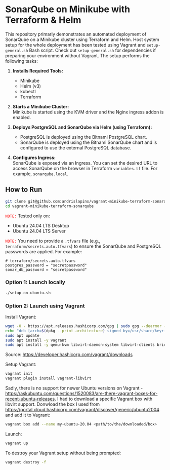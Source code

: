 # SonarQube on Minikube with Terraform & Helm

This repository primarly demonstrates an automated deployment of SonarQube on a Minikube cluster using Terraform and Helm. 
Host system setup for the whole deployment has been tested using Vagrant and `setup-general.sh` Bash script.
Check out `setup-general.sh` for dependencies if preparing your environment without Vagrant.
The setup performs the following tasks:

1. **Installs Required Tools:**  
   - Minikube  
   - Helm (v3)  
   - kubectl  
   - Terraform

2. **Starts a Minikube Cluster:**  
   Minikube is started using the KVM driver and the Nginx ingress addon is enabled.

3. **Deploys PostgreSQL and SonarQube via Helm (using Terraform):**  
   - PostgreSQL is deployed using the Bitnami PostgreSQL chart.  
   - SonarQube is deployed using the Bitnami SonarQube chart and is configured to use the external PostgreSQL database.

4. **Configures Ingress:**  
   SonarQube is exposed via an Ingress.
   You can set the desired URL to access SonarQube on the browser in Terraform `variables.tf` file.
   For example, `sonarqube.local`.

## How to Run

```bash
git clone git@github.com:andrislapins/vagrant-minikube-terraform-sonarqube.git
cd vagrant-minikube-terraform-sonarqube
```

<code style="color: red">NOTE:</code> Tested only on: 
- Ubuntu 24.04 LTS Desktop
- Ubuntu 24.04 LTS Server

<code style="color: red">NOTE:</code> You need to provide a `.tfvars` file (e.g., `terraform/secrets.auto.tfvars`) to ensure the SonarQube and PostgreSQL passwords are applied.
For example:
```hcl
# terraform/secrets.auto.tfvars
postgres_password = "secretpassword"
sonar_db_password = "secretpassword"
```

### **Option 1: Launch locally**
```bash
./setup-on-ubuntu.sh
```

### **Option 2: Launch using Vagrant**

Install Vagrant:
```bash
wget -O - https://apt.releases.hashicorp.com/gpg | sudo gpg --dearmor -o /usr/share/keyrings/hashicorp-archive-keyring.gpg
echo "deb [arch=$(dpkg --print-architecture) signed-by=/usr/share/keyrings/hashicorp-archive-keyring.gpg] https://apt.releases.hashicorp.com $(lsb_release -cs) main" | sudo tee /etc/apt/sources.list.d/hashicorp.list
sudo apt update
sudo apt install -y vagrant
sudo apt install -y qemu-kvm libvirt-daemon-system libvirt-clients bridge-utils ebtables virt-manager dnsmasq-base
```
Source: https://developer.hashicorp.com/vagrant/downloads

Setup Vagrant:
```bash
vagrant init
vagrant plugin install vagrant-libvirt
```

Sadly, there is no support for newer Ubuntu versions on Vagrant - https://askubuntu.com/questions/1520083/are-there-vagrant-boxes-for-recent-ubuntu-releases.
I had to download a specific Vagrant box with libvirt support.
Donwload the box I used from https://portal.cloud.hashicorp.com/vagrant/discover/generic/ubuntu2004 and add it to Vagrant:
```bash
vagrant box add --name my-ubuntu-20.04 <path/to/the/downloaded/box>
```

Launch:
```bash
vagrant up
```

To destroy your Vagrant setup without being prompted:
```bash
vagrant destroy -f 
```